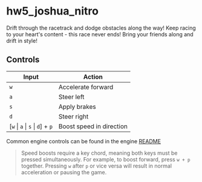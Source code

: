 # hw5_joshua_nitro
Drift through the racetrack and dodge obstacles along the way! Keep racing to your heart's content - this race never ends! Bring your friends along and drift in style!

## Controls
| Input                            | Action                   |
|----------------------------------|--------------------------|
| `w`                              | Accelerate forward       |
| `a`                              | Steer left               |
| `s`                              | Apply brakes             |
| `d`                              | Steer right              |
| [`w` \| `a` \| `s` \| `d`] + `p` | Boost speed in direction |

Common engine controls can be found in the engine [README](../../../README.md#common-inputs)

> Speed boosts require a key chord, meaning both keys must be pressed simultaneously. For example, to boost forward, press `w + p` together. Pressing `w` after `p` or vice versa will result in normal acceleration or pausing the game.